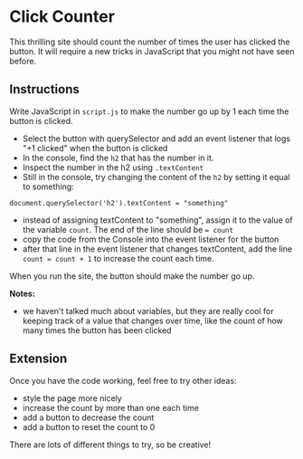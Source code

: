 # Click Counter

This thrilling site should count the number of times the user has clicked the button. It will require a new tricks in JavaScript that you might not have seen before.


## Instructions

Write JavaScript in `script.js` to make the number go up by 1 each time the button is clicked.

* Select the button with querySelector and add an event listener that logs "+1 clicked" when the button is clicked
* In the console, find the `h2` that has the number in it.
* Inspect the number in the h2 using `.textContent`
* Still in the console, try changing the content of the `h2` by setting it equal to something:

```
document.querySelector('h2').textContent = "something"
```

* instead of assigning textContent to "something", assign it to the value of the variable `count`. The end of the line should be  `= count`
* copy the code from the Console into the event listener for the button
* after that line in the event listener that changes textContent, add the line `count = count + 1` to increase the count each time.

When you run the site, the button should make the number go up.

**Notes:**
* we haven't talked much about variables, but they are really cool for keeping track of a value that changes over time, like the count of how many times the button has been clicked

## Extension

Once you have the code working, feel free to try other ideas:

* style the page more nicely
* increase the count by more than one each time
* add a button to decrease the count
* add a button to reset the count to 0

There are lots of different things to try, so be creative!